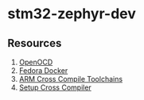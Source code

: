 # stm32-zephyr-dev

## Resources
1. [OpenOCD](https://openocd.org/)
2. [Fedora Docker](https://hub.docker.com/_/fedora)
3. [ARM Cross Compile Toolchains](https://developer.arm.com/downloads/-/arm-gnu-toolchain-downloads)
4. [Setup Cross Compiler](https://freeelectron.ro/arm-cross-compiler-tutorial-stm32/)


